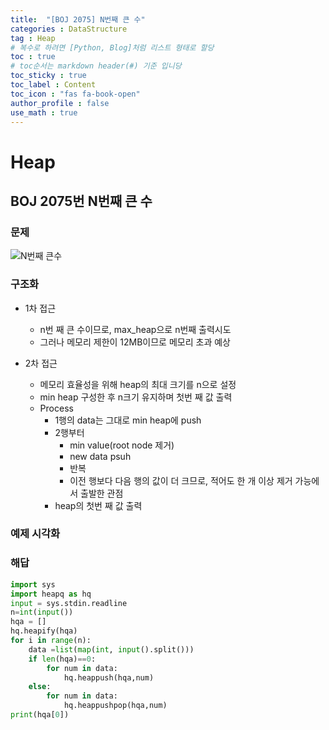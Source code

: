 ```yaml
---
title:  "[BOJ 2075] N번째 큰 수"
categories : DataStructure
tag : Heap
# 복수로 하려면 [Python, Blog]처럼 리스트 형태로 할당
toc : true
# toc순서는 markdown header(#) 기준 입니당
toc_sticky : true
toc_label : Content
toc_icon : "fas fa-book-open"
author_profile : false
use_math : true
---
```


# Heap

## BOJ 2075번 N번째 큰 수

### 문제
![N번째 큰수](https://github.com/SEUNGYEOPOH/SEUNGYEOPOH/assets/81912557/14a50da0-36e4-4a4b-ac36-0e278907b820)

### 구조화
- 1차 접근
    - n번 째 큰 수이므로, max_heap으로 n번째 출력시도
    - 그러나 메모리 제한이 12MB이므로 메모리 초과 예상

- 2차 접근
    - 메모리 효율성을 위해 heap의 최대 크기를 n으로 설정
    - min heap 구성한 후 n크기 유지하며 첫번 째 값 출력
    - Process
        - 1행의 data는 그대로 min heap에 push
        - 2행부터
            - min value(root node 제거)
            - new data psuh
            - 반복
            - 이전 행보다 다음 행의 값이 더 크므로, 적어도 한 개 이상 제거 가능에서 출발한 관점
        - heap의 첫번 째 값  출력

### 예제 시각화

### 해답
```python
import sys
import heapq as hq
input = sys.stdin.readline
n=int(input())
hqa = []
hq.heapify(hqa)
for i in range(n):
    data =list(map(int, input().split()))
    if len(hqa)==0:
        for num in data:
            hq.heappush(hqa,num)
    else:
        for num in data:
            hq.heappushpop(hqa,num)
print(hqa[0])
```
